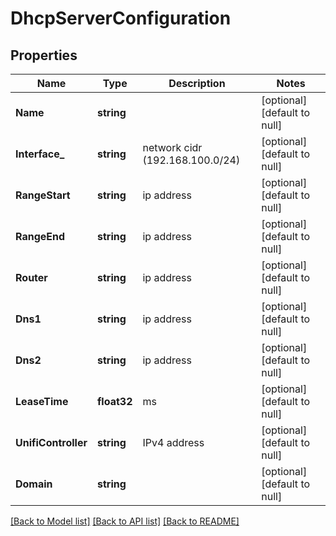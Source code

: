 # DhcpServerConfiguration

## Properties
Name | Type | Description | Notes
------------ | ------------- | ------------- | -------------
**Name** | **string** |  | [optional] [default to null]
**Interface_** | **string** | network cidr (192.168.100.0/24) | [optional] [default to null]
**RangeStart** | **string** | ip address | [optional] [default to null]
**RangeEnd** | **string** | ip address | [optional] [default to null]
**Router** | **string** | ip address | [optional] [default to null]
**Dns1** | **string** | ip address | [optional] [default to null]
**Dns2** | **string** | ip address | [optional] [default to null]
**LeaseTime** | **float32** | ms | [optional] [default to null]
**UnifiController** | **string** | IPv4 address | [optional] [default to null]
**Domain** | **string** |  | [optional] [default to null]

[[Back to Model list]](../README.md#documentation-for-models) [[Back to API list]](../README.md#documentation-for-api-endpoints) [[Back to README]](../README.md)


